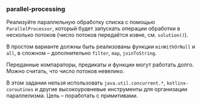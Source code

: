 ### parallel-processing

Реализуйте параллельную обработку списка с помощью `ParallelProcessor`, который будет
запускать операции обработки в несколько потоков (число потоков передаётся извне, см. `solution()`).

В простом варианте должны быть реализованы функции `minWithOrNull` и `all`, в сложном –
дополнительно `filter`, `map`, `joinToString`.

Переданные компараторы, предикаты и функции могут работать долго. Можно считать, что число
потоков невелико.

В этом задании нельзя использовать `java.util.concurrent.*`, `kotlinx-coroutines` и другие
высокоуровневые инструменты для организации параллелизма. Цель – поработать с примитивами.